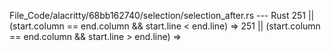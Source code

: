 File_Code/alacritty/68bb162740/selection/selection_after.rs --- Rust
251                     || (start.column == end.column && start.line < end.line) =>                                                                          251                     || (start.column == end.column && start.line > end.line) =>


